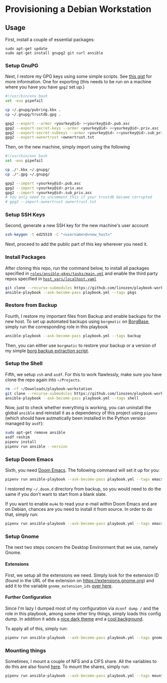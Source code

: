 # Provisioning a Debian Workstation

## Usage

First, install a couple of essential packages:

```shell
sudo apt-get update
sudo apt-get install gnupg2 git curl ansible
```

### Setup GnuPG

Next, I restore my GPG keys using some simple scripts. See [this
gist](https://gist.github.com/chrisroos/1205934) for more information. One for
exporting (this needs to be run on a machine where you have you have `gpg2` set
up.)

```bash
#!/usr/bin/env bash
set -euo pipefail

cp ~/.gnupg/pubring.kbx .
cp ~/.gnupg/trustdb.gpg .

gpg2 --export --armor <yourkey@id> ><yourkey@id>.pub.asc
gpg2 --export-secret-keys --armor <yourkey@id> ><yourkey@id>.priv.asc
gpg2 --export-secret-subkeys --armor <yourkey@id> ><yourkey@id>.sub_priv.asc
gpg2 --export-ownertrust >ownertrust.txt
```

Then, on the new machine, simply import using the following

```bash
#!/usr/bin/env bash
set -euo pipefail

cp ./*.kbx ~/.gnupg/
cp ./*.gpg ~/.gnupg/

gpg2 --import <yourkey@id>.pub.asc
gpg2 --import <yourkey@id>.priv.asc
gpg2 --import <yourkey@id>.sub_priv.asc
# You only need to uncomment this if your trustdb became corrupted
# gpg2 --import-ownertrust ownertrust.txt
```

### Setup SSH Keys

Second, generate a new SSH key for the new machine's user account

```bash
ssh-keygen -t ed25519 -C "<username>@<new_host>"
```

Next, proceed to add the public part of this key wherever you need it.

### Install Packages

After cloning this repo, run the command below, to install all packages
specified in
[`roles/ansible-pkgs/tasks/main.yml`](roles/ansible-pkgs/tasks/main.yml) and
enable the third party repos specified in [`host_vars/localhost.yaml`](host_vars/localhost.yaml)

```bash
git clone --recurse-submodules https://github.com/linozen/playbook-workstation.git ~/Downloads/playbook-workstation
ansible-playbook --ask-become-pass playbook.yml --tags pkgs
```

### Restore from Backup

Fourth, I restore my important files from Backup and enable backups for the new
host. To set up automated backups using `borgmatic` on
[BorgBase](https://borgbase.com), simply run the corresponding role in this
playbook

```bash
ansible-playbook --ask-become-pass playbook.yml --tags backup
```

Then, you can either use `borgmatic` to restore your backup or a version of my
simple [borg backup extraction script](extractor.sh).

### Setup the Shell

Fifth, we setup `zsh` and `asdf`. For this to work flawlessly, make sure you
have clone the repo again into `~/Projects`.

```bash
rm -rf ~/Downloads/playbook-workstation
git clone --recurse-submodules https://github.com/linozen/playbook-workstation.git ~/Projects/playbook-workstation
ansible-playbook --ask-become-pass playbook.yml --tags shell
```

Now, just to check whether everything is working, you can uninstall the global
`ansible` and reinstall it as a dependency of this project using `pipenv` (which
should have autmatically been installed in the Python version managed by
`asdf`):

```bash
sudo apt-get remove ansible
asdf reshim
pipenv install
pipenv run ansible --version
```

### Setup Doom Emacs

Sixth, you need [Doom Emacs](https://github.com/hlissner/doom-emacs). The
following command will set it up for you:

```bash
pipenv run ansible-playbook --ask-become-pass playbook.yml --tags emacs
```

I restored my `~/.doom.d` directory from backup, so you would need to do the same if
you don't want to start from a blank slate.

If you want to enable `mu4e` to read your e-mail within Doom Emacs and are on
Debian, chances are you need to install it from source. In order to do that,
simply run:

```bash
pipenv run ansible-playbook --ask-become-pass playbook.yml --tags emacs,mu4e
```

### Setup Gnome

The next two steps concern the Desktop Environment that we use, namely Gnome.

#### Extensions

First, we setup all the extensions we need. Simply look for the extension ID
(found in the URL of the extension on https://extensions.gnome.org) and add it
to the variable `gnome_extension_ids` [over here](host_vars/localhost.yaml).

#### Further Configuration

Since I'm lazy I dumped most of my configuration via `dconf dump /` and the role
in this playbook, among some other tiny things, simply loads this config dump.
In addition it adds a [nice dark
theme](https://gitlab.com/tista500/plata-theme) and a [cool
background](roles/ansible-gnome-config/files/space.png).

To apply all of this, simply run:

```bash
pipenv run ansible-playbook --ask-become-pass playbook.yml --tags gnome
```

### Mounting things

Sometimes, I mount a couple of NFS and a CIFS share. All the variables to do this
are also found [here](host_vars/localhost.yaml). To mount the shares, simply
run:

```bash
pipenv run ansible-playbook --ask-become-pass playbook.yml --tags mount
```
